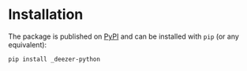 # Installation

The package is published on [PyPI](https://pypi.org/project/_deezer-python/) and can be installed with `pip` (or any equivalent):

```bash
pip install _deezer-python
```
